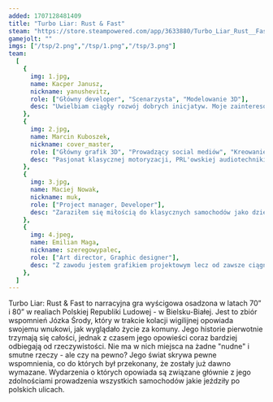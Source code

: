 ```yaml
---
added: 1707128481409
title: "Turbo Liar: Rust & Fast"
steam: "https://store.steampowered.com/app/3633880/Turbo_Liar_Rust__Fast/"
gamejolt: ""
imgs: ["/tsp/2.png","/tsp/1.png","/tsp/3.png"]
team:
  [
    {
      img: 1.jpg,
      name: Kacper Janusz,
      nickname: yanushevitz,
      role: ["Główny developer", "Scenarzysta", "Modelowanie 3D"],
      desc: "Uwielbiam ciągły rozwój dobrych inicjatyw. Moje zainteresowania to głównie programistyka, stara motoryzacja, muzyka aż od 70 do teraz oraz złożone problemy społeczne. Ta mieszanka pozwoliła stworzyć to, nad czym właśnie pracujemy",
    },
    {
      img: 2.jpg,
      name: Marcin Kuboszek,
      nickname: cover_master,
      role: ["Główny grafik 3D", "Prowadzący social mediów", "Kreowanie świata"],
      desc: "Pasjonat klasycznej motoryzacji, PRL'owskiej audiotechniki i innego sprzętu czasów komunistycznych. Właściciel odrestaurowanego własnoręcznie Ogara 200 a także główny serwisant sprzętów Diory, Unitry i Radmora w okolicy. Otwarty gość który nie boi się podejmowania nowych wyzwań.",
    },
    {
      img: 3.jpg,
      name: Maciej Nowak,
      nickname: muk,
      role: ["Project manager, Developer"],
      desc: "Zaraziłem się miłością do klasycznych samochodów jako dziecko, grając w gry wyścigowe. Inaczej mówiąc, im bardziej ‘pudło’ na kółkach, tym lepiej. Razem z pasją do game developmentu, którą rozwijam od 4 lat, pozwala mi na tworzenie tego projektu.",
    },
    {
      img: 4.jpeg,
      name: Emilian Maga,
      nickname: szeregowypalec,
      role: ["Art director, Graphic designer"],
      desc: "Z zawodu jestem grafikiem projektowym lecz od zawsze ciągnęło mnie w świat gier, studiuje projektowanie gier komputerowych. Głównie tworze prace w klimatach około wojennych i post apo, a hobbystycznie interesuje się motoryzacją i kolarstwem górskim. Chciałbym by ta gra miała jak najlepszy klimat PRL-u.",
    },
  ]
---
```


Turbo Liar: Rust & Fast to narracyjna gra wyścigowa osadzona w latach 70” i 80” w realiach Polskiej Republiki Ludowej - w Bielsku-Białej. Jest to zbiór wspomnień Józka Środy, który w trakcie kolacji wigilijnej opowiada swojemu wnukowi, jak wyglądało życie za komuny. Jego historie pierwotnie trzymają się całości, jednak z czasem jego opowieści coraz bardziej odbiegają od rzeczywistości. Nie ma w nich miejsca na żadne "nudne" i smutne rzeczy - ale czy na pewno? Jego świat skrywa pewne wspomnienia, co do których był przekonany, że zostały już dawno wymazane. Wydarzenia o których opowiada są związane głównie z jego zdolnościami prowadzenia wszystkich samochodów jakie jeździły po polskich ulicach.
